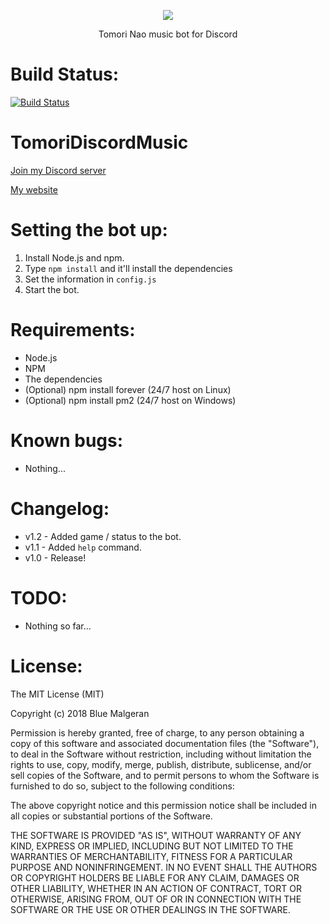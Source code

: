 <p align="center">
  <img src="https://i.imgur.com/ZnxxmE4.png">
</p>
<p align="center">
  Tomori Nao music bot for Discord
</p>

# Build Status:
[![Build Status](https://travis-ci.com/BlueMalgeran/TomoriDiscordMusic.svg?branch=master)](https://travis-ci.com/BlueMalgeran/TomoriDiscordMusic)
# TomoriDiscordMusic
<p>
  <a href="https://discord.gg/KugMg6K" target="_blank">Join my Discord server</a><br>
</p>
<p>
<a href="http://bluemalgeran.com/" target="_blank">My website</a>
</p>

# Setting the bot up:
1. Install Node.js and npm.
2. Type `npm install` and it'll install the dependencies
3. Set the information in `config.js`
4. Start the bot.
# Requirements:
+ Node.js
+ NPM
+ The dependencies
+ (Optional) npm install forever (24/7 host on Linux)
+ (Optional) npm install pm2 (24/7 host on Windows)
# Known bugs:
+ Nothing...
# Changelog:
+ v1.2 - Added game / status to the bot.
+ v1.1 - Added `help` command.
+ v1.0 - Release!
# TODO:
+ Nothing so far...
# License:
The MIT License (MIT)

Copyright (c) 2018 Blue Malgeran

Permission is hereby granted, free of charge, to any person obtaining a copy of this software and associated documentation files (the "Software"), to deal in the Software without restriction, including without limitation the rights to use, copy, modify, merge, publish, distribute, sublicense, and/or sell copies of the Software, and to permit persons to whom the Software is furnished to do so, subject to the following conditions:

The above copyright notice and this permission notice shall be included in all copies or substantial portions of the Software.

THE SOFTWARE IS PROVIDED "AS IS", WITHOUT WARRANTY OF ANY KIND, EXPRESS OR IMPLIED, INCLUDING BUT NOT LIMITED TO THE WARRANTIES OF MERCHANTABILITY, FITNESS FOR A PARTICULAR PURPOSE AND NONINFRINGEMENT. IN NO EVENT SHALL THE AUTHORS OR COPYRIGHT HOLDERS BE LIABLE FOR ANY CLAIM, DAMAGES OR OTHER LIABILITY, WHETHER IN AN ACTION OF CONTRACT, TORT OR OTHERWISE, ARISING FROM, OUT OF OR IN CONNECTION WITH THE SOFTWARE OR THE USE OR OTHER DEALINGS IN THE SOFTWARE.
